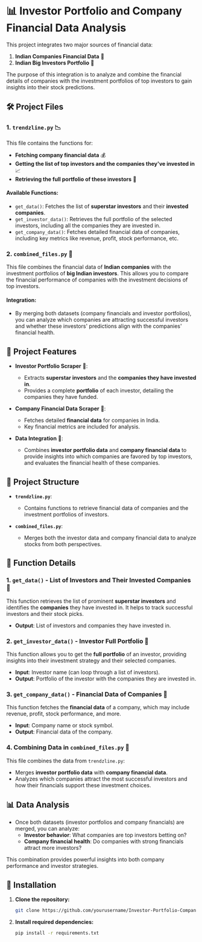 # 📊 Investor Portfolio and Company Financial Data Analysis

This project integrates two major sources of financial data:
1. **Indian Companies Financial Data** 🏢
2. **Indian Big Investors Portfolio** 💼

The purpose of this integration is to analyze and combine the financial details of companies with the investment portfolios of top investors to gain insights into their stock predictions.

## 🛠️ Project Files

### 1. **`trendzline.py`** 📉
   This file contains the functions for:
   - **Fetching company financial data** 💰
   - **Getting the list of top investors and the companies they've invested in** 📈
   - **Retrieving the full portfolio of these investors** 📑

   #### Available Functions:
   - `get_data()`: Fetches the list of **superstar investors** and their **invested companies**.
   - `get_investor_data()`: Retrieves the full portfolio of the selected investors, including all the companies they are invested in.
   - `get_company_data()`: Fetches detailed financial data of companies, including key metrics like revenue, profit, stock performance, etc.

### 2. **`combined_files.py`** 🔗
   This file combines the financial data of **Indian companies** with the investment portfolios of **big Indian investors**. This allows you to compare the financial performance of companies with the investment decisions of top investors.

   #### Integration:
   - By merging both datasets (company financials and investor portfolios), you can analyze which companies are attracting successful investors and whether these investors' predictions align with the companies' financial health.

## 🚀 Project Features

- **Investor Portfolio Scraper** 💼:
   - Extracts **superstar investors** and the **companies they have invested in**.
   - Provides a complete **portfolio** of each investor, detailing the companies they have funded.

- **Company Financial Data Scraper** 🏢:
   - Fetches detailed **financial data** for companies in India.
   - Key financial metrics are included for analysis.

- **Data Integration** 🔗:
   - Combines **investor portfolio data** and **company financial data** to provide insights into which companies are favored by top investors, and evaluates the financial health of these companies.

## 📁 Project Structure

- **`trendzline.py`**: 
   - Contains functions to retrieve financial data of companies and the investment portfolios of investors.
  
- **`combined_files.py`**:
   - Merges both the investor data and company financial data to analyze stocks from both perspectives.

## 📝 Function Details

### **1. `get_data()` - List of Investors and Their Invested Companies** 💼

This function retrieves the list of prominent **superstar investors** and identifies the **companies** they have invested in. It helps to track successful investors and their stock picks.

- **Output**: List of investors and companies they have invested in.

### **2. `get_investor_data()` - Investor Full Portfolio** 📑

This function allows you to get the **full portfolio** of an investor, providing insights into their investment strategy and their selected companies.

- **Input**: Investor name (can loop through a list of investors).
- **Output**: Portfolio of the investor with the companies they are invested in.

### **3. `get_company_data()` - Financial Data of Companies** 🏢

This function fetches the **financial data** of a company, which may include revenue, profit, stock performance, and more.

- **Input**: Company name or stock symbol.
- **Output**: Financial data of the company.

### **4. Combining Data in `combined_files.py`** 🔗

This file combines the data from `trendzline.py`:
- Merges **investor portfolio data** with **company financial data**.
- Analyzes which companies attract the most successful investors and how their financials support these investment choices.

## 📊 Data Analysis

- Once both datasets (investor portfolios and company financials) are merged, you can analyze:
  - **Investor behavior**: What companies are top investors betting on?
  - **Company financial health**: Do companies with strong financials attract more investors?

This combination provides powerful insights into both company performance and investor strategies.

## 🚀 Installation

1. **Clone the repository:**
   ```bash
   git clone https://github.com/yourusername/Investor-Portfolio-Company-Data.git
   ```

2. **Install required dependencies:**
   ```bash
   pip install -r requirements.txt
   ```
